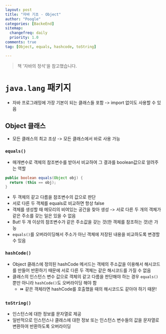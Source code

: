 ```yaml
---
layout: post
title: "자바 기초 - Object"
author: "Poogle"
categories: [BackeEnd]
sitemap:
  changefreq: daily
  priority: 1.0
comments: true
tag: [Object, equals, hashcode, toString]

---
```


> 책 '자바의 정석'을 참고했습니다.

# `java.lang` 패키지
* 자바 프로그래밍에 가장 기본이 되는 클래스들 포함
-> import 없이도 사용할 수 있음

## Object 클래스
* 모든 클래스의 최고 조상 -> 모든 클래스에서 바로 사용 가능

### `equals()`
* 매개변수로 객체의 참조변수를 받아서 비교하여 그 결과를 boolean값으로 알려주는 역할
```java
public boolean equals(Object obj) {
  return (this == obj);
}
```
* 두 객체의 같고 다름을 참조변수의 값으로 판단
* 서로 다른 두 객체를 equals로 비교하면 항상 false
* 객체를 생성할 때 메모리의 비여있는 공간을 찾아 생성 -> 서로 다른 두 개의 객체가 같은 주소를 갖는 일은 있을 수 없음
* But! 두 개 이상의 참조변수가 같은 주소값을 갖는 것(한 객체를 참조하는 것)은 가능
* `equals()`를 오버라이딩해서 주소가 아닌 객체에 저장된 내용을 비교하도록 변경할 수 있음

### `hashCode()`
* Object 클래스에 정의된 hashCode 메서드는 객체의 주소값을 이용해서 해시코드를 만들어 반환하기 때문에 서로 다른 두 객체는 같은 해시코드를 가질 수 없음
* 클래스의 인스턴스 변수 값으로 객체의 같고 다름을 판단해야 하는 경우 `equals()` 뿐만 아니라 `hashCode()`도 오버라이딩 해야 함
  * ⏩ 같은 객체라면 hashCode를 호출했을 때의 해시코드도 같아야 하기 때문!

### `toString()`
* 인스턴스에 대한 정보를 문자열로 제공
* 일반적으로 인스턴스나 클래스에 대한 정보 또는 인스턴스 변수들의 값을 문자열로 변환하여 반환하도록 오버라이딩
